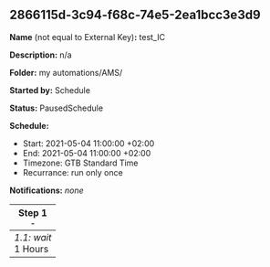 ## 2866115d-3c94-f68c-74e5-2ea1bcc3e3d9

**Name** (not equal to External Key)**:** test_IC

**Description:** n/a

**Folder:** my automations/AMS/

**Started by:** Schedule

**Status:** PausedSchedule

**Schedule:**

* Start: 2021-05-04 11:00:00 +02:00
* End: 2021-05-04 11:00:00 +02:00
* Timezone: GTB Standard Time
* Recurrance: run only once

**Notifications:** _none_


| Step 1<br>_<small>-</small>_ |
| --- |
| _1.1: wait_<br>1 Hours |
